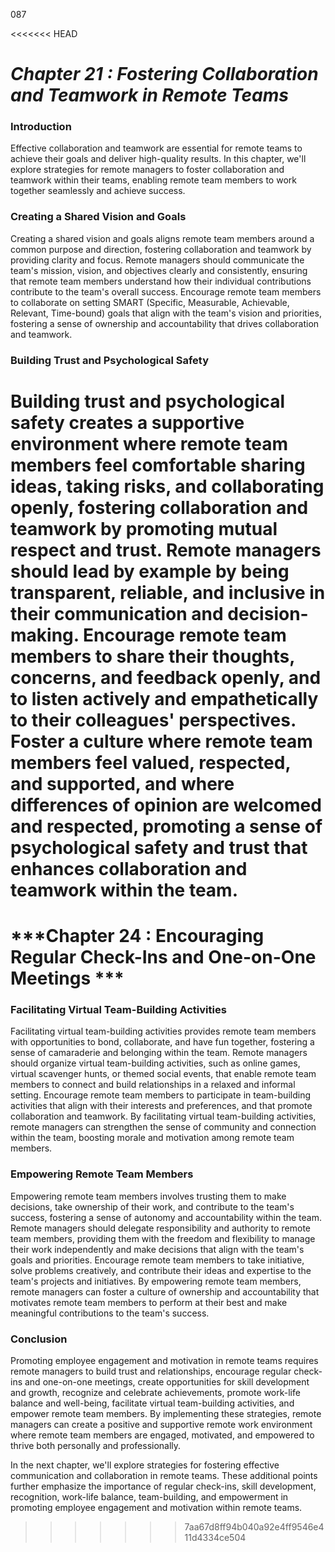 087

<<<<<<< HEAD

# ***Chapter 21 : Fostering Collaboration and Teamwork in Remote Teams***


### **Introduction**

Effective collaboration and teamwork are essential for remote teams to achieve their goals and deliver high-quality results. In this chapter, we'll explore strategies for remote managers to foster collaboration and teamwork within their teams, enabling remote team members to work together seamlessly and achieve success.

### **Creating a Shared Vision and Goals**

Creating a shared vision and goals aligns remote team members around a common purpose and direction, fostering collaboration and teamwork by providing clarity and focus. Remote managers should communicate the team's mission, vision, and objectives clearly and consistently, ensuring that remote team members understand how their individual contributions contribute to the team's overall success. Encourage remote team members to collaborate on setting SMART (Specific, Measurable, Achievable, Relevant, Time-bound) goals that align with the team's vision and priorities, fostering a sense of ownership and accountability that drives collaboration and teamwork.

### **Building Trust and Psychological Safety**

Building trust and psychological safety creates a supportive environment where remote team members feel comfortable sharing ideas, taking risks, and collaborating openly, fostering collaboration and teamwork by promoting mutual respect and trust. Remote managers should lead by example by being transparent, reliable, and inclusive in their communication and decision-making. Encourage remote team members to share their thoughts, concerns, and feedback openly, and to listen actively and empathetically to their colleagues' perspectives. Foster a culture where remote team members feel valued, respected, and supported, and where differences of opinion are welcomed and respected, promoting a sense of psychological safety and trust that enhances collaboration and teamwork within the team.
=======
# ***Chapter 24 : Encouraging Regular Check-Ins and One-on-One Meetings ***


### **Facilitating Virtual Team-Building Activities**

Facilitating virtual team-building activities provides remote team members with opportunities to bond, collaborate, and have fun together, fostering a sense of camaraderie and belonging within the team. Remote managers should organize virtual team-building activities, such as online games, virtual scavenger hunts, or themed social events, that enable remote team members to connect and build relationships in a relaxed and informal setting. Encourage remote team members to participate in team-building activities that align with their interests and preferences, and that promote collaboration and teamwork. By facilitating virtual team-building activities, remote managers can strengthen the sense of community and connection within the team, boosting morale and motivation among remote team members.

### **Empowering Remote Team Members**

Empowering remote team members involves trusting them to make decisions, take ownership of their work, and contribute to the team's success, fostering a sense of autonomy and accountability within the team. Remote managers should delegate responsibility and authority to remote team members, providing them with the freedom and flexibility to manage their work independently and make decisions that align with the team's goals and priorities. Encourage remote team members to take initiative, solve problems creatively, and contribute their ideas and expertise to the team's projects and initiatives. By empowering remote team members, remote managers can foster a culture of ownership and accountability that motivates remote team members to perform at their best and make meaningful contributions to the team's success.

### **Conclusion**

Promoting employee engagement and motivation in remote teams requires remote managers to build trust and relationships, encourage regular check-ins and one-on-one meetings, create opportunities for skill development and growth, recognize and celebrate achievements, promote work-life balance and well-being, facilitate virtual team-building activities, and empower remote team members. By implementing these strategies, remote managers can create a positive and supportive remote work environment where remote team members are engaged, motivated, and empowered to thrive both personally and professionally.

In the next chapter, we'll explore strategies for fostering effective communication and collaboration in remote teams.
These additional points further emphasize the importance of regular check-ins, skill development, recognition, work-life balance, team-building, and empowerment in promoting employee engagement and motivation within remote teams.
>>>>>>> 7aa67d8ff94b040a92e4ff9546e411d4334ce504
